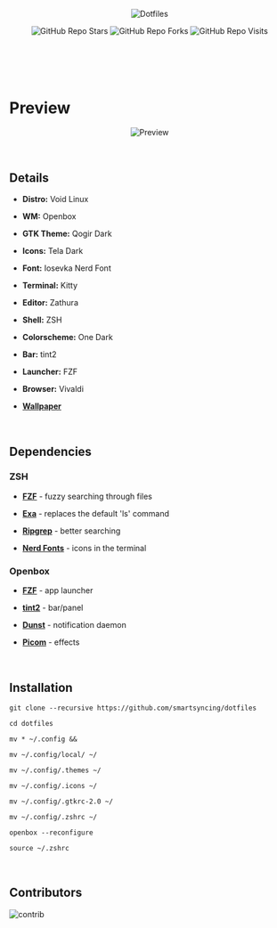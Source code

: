 #
<br />
<p align="center">
  <img alt="Dotfiles" src="https://raw.githubusercontent.com/smartsyncing/dotfiles/main/assets/yes22222.png"/>
 </p>
 
<p align="center">
  <img alt="GitHub Repo Stars" src="https://img.shields.io/github/stars/smartsyncing/dotfiles?color=c678dd&labelColor=282c34&style=for-the-badge">
  <img alt="GitHub Repo Forks" src="https://img.shields.io/github/forks/smartsyncing/dotfiles?color=c678dd&labelColor=282c34&style=for-the-badge">
  <img alt="GitHub Repo Visits" src="https://badges.pufler.dev/visits/smartsyncing/dotfiles?style=for-the-badge&color=c678dd&labelColor=282c34"/>
  </p>

#


<br />
<br />

# Preview
<p align="center">  
  <img alt="Preview" src="https://raw.githubusercontent.com/smartsyncing/dotfiles/main/assets/wt90urz8s6i81.png"/>
</p>
<br />

## Details 


* <b>Distro:</b> Void Linux

* <b>WM:</b> Openbox

* <b>GTK Theme:</b> Qogir Dark

* <b>Icons:</b> Tela Dark

* <b> Font:</b> Iosevka Nerd Font

* <b>Terminal:</b> Kitty

* <b>Editor:</b> Zathura

* <b>Shell:</b> ZSH

* <b>Colorscheme:</b> One Dark

* <b>Bar:</b> tint2

* <b>Launcher:</b> FZF

* <b>Browser:</b> Vivaldi

* <b>[Wallpaper](https://cdna.artstation.com/p/assets/images/images/009/538/556/4k/inaki-andonegi-castle-in-the-sky.jpg)</b>
<br />

## Dependencies

### ZSH 

* <b>[FZF](https://github.com/junegunn/fzf)</b> - fuzzy searching through files

* <b>[Exa](https://github.com/ogham/exa)</b> - replaces the default 'ls' command

* <b>[Ripgrep](https://github.com/BurntSushi/ripgrep)</b></b> - better searching

* <b>[Nerd Fonts](https://nerdfonts.com)</b> - icons in the terminal





### Openbox

* <b>[FZF](https://github.com/junegunn/fzf)</b> - app launcher

* <b>[tint2](https://github.com/o9000/tint2)</b> - bar/panel

* <b>[Dunst](https://github.com/dunst-project/dunst)</b> - notification daemon

* <b>[Picom](https://github.com/ibhagwan/picom)</b> - effects
<br />

## Installation

```
git clone --recursive https://github.com/smartsyncing/dotfiles

cd dotfiles

mv * ~/.config &&

mv ~/.config/local/ ~/

mv ~/.config/.themes ~/

mv ~/.config/.icons ~/

mv ~/.config/.gtkrc-2.0 ~/

mv ~/.config/.zshrc ~/

openbox --reconfigure

source ~/.zshrc
```
<br />

## Contributors
![contrib](https://contrib.rocks/image?repo=smartsyncing/dotfiles)

